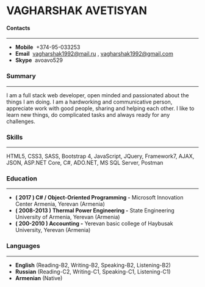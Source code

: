 # VAGHARSHAK AVETISYAN

#### Contacts
***
* **Mobile**  &nbsp;+374-95-033253
* **Email** &nbsp;vagharshak1992@mail.ru , vagharshak1992@gmail.com
* **Skype** &nbsp;avoavo529

### Summary
***
I am a full stack web developer, open minded and passionated about the things I am doing. I am a hardworking and communicative person, appreciate work with good people, sharing and helping each other. I like to learn new things, do complicated tasks and always ready for any challenges.

### Skills
***
HTML5, CSS3, SASS, Bootstrap 4, JavaScript, JQuery, Framework7, AJAX, JSON, ASP.NET Core, C#, ADO.NET, MS SQL Server, Postman

### Education
***
* **( 2017 ) C# / Object-Oriented Programming -** Microsoft Innovation Center Armenia, Yerevan (Armenia)
* **( 2008-2013 ) Thermal Power Engineering -** State Engineering University of Armenia, Yerevan (Armenia)
* **( 200-2010 ) Accounting -** Yerevan basic college of Haybusak University, Yerevan (Armenia)

### Languages
***
* **English** (Reading-B2, Writing-B2, Speaking-B2, Listening-B2)
* **Russian** (Reading-C2, Writing-C1, Speaking-C1, Listening-C1)
* **Armenian** (Native) 
